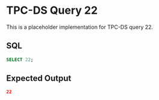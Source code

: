 # TPC-DS Query 22

This is a placeholder implementation for TPC-DS query 22.

## SQL
```sql
SELECT 22;
```

## Expected Output
```json
22
```
